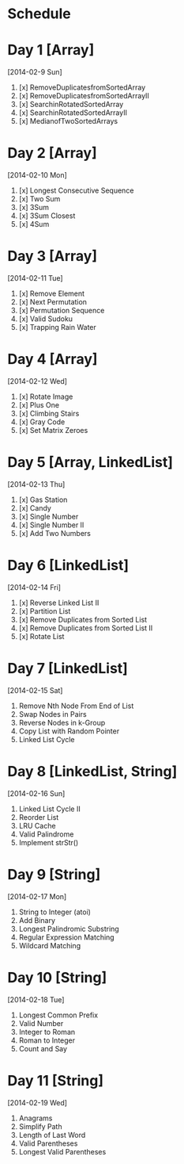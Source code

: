Schedule
========

Day 1 [Array]
=============
[2014-02-9 Sun]
  1. [x] RemoveDuplicatesfromSortedArray
  2. [x] RemoveDuplicatesfromSortedArrayII 
  3. [x] SearchinRotatedSortedArray
  4. [x] SearchinRotatedSortedArrayII
  5. [x] MedianofTwoSortedArrays


Day 2 [Array]
=============
[2014-02-10 Mon]
  1. [x] Longest Consecutive Sequence
  2. [x] Two Sum
  3. [x] 3Sum
  4. [x] 3Sum Closest
  5. [x] 4Sum


Day 3 [Array]
=============
[2014-02-11 Tue]
  1. [x] Remove Element
  2. [x] Next Permutation
  3. [x] Permutation Sequence
  4. [x] Valid Sudoku
  5. [x] Trapping Rain Water


Day 4 [Array]
=============
[2014-02-12 Wed]
  1. [x] Rotate Image
  2. [x] Plus One
  3. [x] Climbing Stairs 
  4. [x] Gray Code
  5. [x] Set Matrix Zeroes

Day 5 [Array, LinkedList]
=======================
[2014-02-13 Thu]
  1. [x] Gas Station
  2. [x] Candy
  3. [x] Single Number 
  4. [x] Single Number II
  5. [x] Add Two Numbers

Day 6 [LinkedList]
==================
[2014-02-14 Fri]
  1. [x] Reverse Linked List II
  2. [x] Partition List
  3. [x] Remove Duplicates from Sorted List
  4. [x] Remove Duplicates from Sorted List II
  5. [x] Rotate List

Day 7 [LinkedList]
==================
[2014-02-15 Sat]
  1. Remove Nth Node From End of List
  2. Swap Nodes in Pairs
  3. Reverse Nodes in k-Group
  4. Copy List with Random Pointer
  5. Linked List Cycle

Day 8 [LinkedList, String]
==========================
[2014-02-16 Sun]
  1. Linked List Cycle II
  2. Reorder List
  3. LRU Cache
  4. Valid Palindrome
  5. Implement strStr()


Day 9 [String]
==============
[2014-02-17 Mon]
  1. String to Integer (atoi)
  2. Add Binary
  3. Longest Palindromic Substring
  4. Regular Expression Matching
  5. Wildcard Matching

Day 10 [String]
===============
[2014-02-18 Tue]
  1. Longest Common Prefix
  2. Valid Number
  3. Integer to Roman
  4. Roman to Integer
  5. Count and Say

Day 11 [String]
===============
[2014-02-19 Wed]
  1. Anagrams
  2. Simplify Path
  3. Length of Last Word
  4. Valid Parentheses
  5. Longest Valid Parentheses

